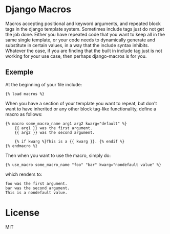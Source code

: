 # Django Macros

Macros accepting positional and keyword arguments, and repeated block
tags in the django template system.  Sometimes include tags just do
not get the job done.  Either you have repeated code that you want to
keep all in the same single template, or your code needs to
dynamically generate and substitute in certain values, in a way that
the include syntax inhibits.  Whatever the case, if you are finding
that the built in include tag just is not working for your use case,
then perhaps django-macros is for you.

## Exemple

At the beginning of your file include:

```
{% load macros %}
```

When you have a section of your template you want to repeat, but don't
want to have inherited or any other block tag-like functionality, define
a macro as follows:

```
{% macro some_macro_name arg1 arg2 kwarg="default" %}
    {{ arg1 }} was the first argument.
    {{ arg2 }} was the second argument.

    {% if kwarg %}This is a {{ kwarg }}. {% endif %}
{% endmacro %}
```

Then when you want to use the macro, simply do:

```
{% use_macro some_macro_name "foo" "bar" kwarg="nondefault value" %}
```

which renders to:

```
foo was the first argument.
bar was the second argument.
This is a nondefault value.
```

# License

MIT
